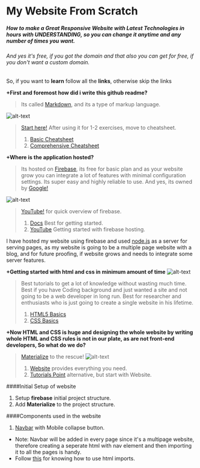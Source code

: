My Website From Scratch
=

##### How to make a *Great Responsive* Website with Latest *Technologies* in hours with UNDERSTANDING, so you can change it anytime and any number of times you want.
###### And yes it's free, if you got the domain and that also you can get for free, if you don't want a custom domain.

So, if you want to **learn** follow all the **links**,
otherwise skip the links

**+First and foremost how did i write this github readme?**
>Its called [Markdown](https://en.wikipedia.org/wiki/Markdown), and its a type of markup language.

![alt-text](https://github.com/deepaksood619/MyWebsite/blob/master/markdown/link.jpg "Read to grow")
>[Start here!](http://www.markdowntutorial.com/)
>After using it for 1-2 exercises, move to cheatsheet.
>1. [Basic Cheatsheet](https://guides.github.com/pdfs/markdown-cheatsheet-online.pdf)
>2. [Comprehensive Cheatsheet](https://github.com/adam-p/markdown-here/wiki/Markdown-Cheatsheet)

**+Where is the application hosted?**
>Its hosted on [Firebase](https://firebase.google.com/), its free for basic plan and as your website grow you can integrate a lot of features with minimal configuration settings.
>Its super easy and highly reliable to use.
>And yes, its owned by [Google!](https://www.google.com)

![alt-text](https://github.com/deepaksood619/MyWebsite/blob/master/markdown/link.jpg "Read to grow")
>[YouTube!](https://www.youtube.com/playlist?list=PLl-K7zZEsYLmOF_07IayrTntevxtbUxDL) for quick overview of firebase.
>1. [Docs](https://firebase.google.com/docs/hosting/) Best for getting started.
>2. [YouTube](https://www.youtube.com/watch?v=meofoNuK3vo) Getting started with firebase hosting.

I have hosted my website using firebase and used [node.js](https://nodejs.org/en/) as a server for serving pages, as my website is going to be a multiple page website with a blog, and for future proofing, if website grows and needs to integrate some server features.

**+Getting started with html and css in minimum amount of time**
![alt-text](https://github.com/deepaksood619/MyWebsite/blob/master/markdown/link.jpg "Read to grow")
>Best tutorials to get a lot of knowledge without wasting much time. Best if you have Coding background and just wanted a site and not going to be a web developer in long run.
>Best for researcher and enthusiasts who is just going to create a single website in his lifetime.
>1. [HTML5 Basics](https://www.youtube.com/playlist?list=PLqGj3iMvMa4KlJn1pMYPVV3eYzxJlWcON)
>2. [CSS Basics](https://www.youtube.com/playlist?list=PLqGj3iMvMa4IOmy04kDxh_hqODMqoeeCy)

**+Now HTML and CSS is huge and designing the whole website by writing whole HTML and CSS rules is not in our plate, as are not front-end developers, So what do we do?**
>[Materialize](http://materializecss.com/) to the rescue!
![alt-text](https://github.com/deepaksood619/MyWebsite/blob/master/markdown/link.jpg "Read to grow")
>1. [Website](http://materializecss.com/) provides everything you need.
>2. [Tutorials Point](http://www.tutorialspoint.com/materialize/) alternative, but start with Website.

####Initial Setup of website
1. Setup **firebase** initial project structure.
2. Add **Materialize** to the project structure.

####Components used in the website
1. [Navbar](http://materializecss.com/navbar.html) with Mobile collapse button.
  * Note: Navbar will be added in every page since it's a multipage website, therefore creating a seperate html with nav element and then importing it to all the pages is handy.
  * Follow [this](https://www.html5rocks.com/en/tutorials/webcomponents/imports/) for knowing how to use html imports.